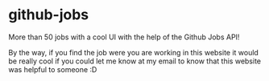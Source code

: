 # github-jobs
More than 50 jobs with a cool UI with the help of the Github Jobs API!

By the way, if you find the job were you are working in this website it would be really cool if you could let me know at my email to know that this website was helpful to someone :D

